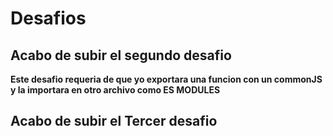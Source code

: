 # Desafios
## Acabo de subir el segundo desafio
**Este desafio requeria de que yo exportara una funcion con un commonJS y la importara en otro archivo como ES MODULES**
## Acabo de subir el Tercer desafio
